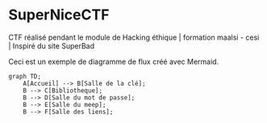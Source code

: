 # SuperNiceCTF
CTF réalisé pendant le module de Hacking éthique | formation maalsi - cesi | Inspiré du site SuperBad

Ceci est un exemple de diagramme de flux créé avec Mermaid.

```mermaid
graph TD;
    A[Accueil] --> B[Salle de la clé];
    B --> C[Bibliotheque];
    B --> D[Salle du mot de passe];
    B --> E[Salle du meep];
    B --> F[Salle des liens];
